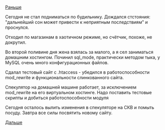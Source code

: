 [Раньше](2017.09.09.md)

Сегодня не стал подниматься по будильнику. Дождался стстояния: "дальнейший сон может привести к неприятным последствиям" и проснулся.

Отходил по магазинам в хаотичном режиме, но счётчик, похоже, не докрутил.

Во второй поливине дня жена взялась за малого, а я сел заниматься домашним хостингом.
Починил sql_mode, практически методом тыка, у MySQL очень много конфигурационных файлов.

Сдалал тестовый сайт с .htaccess - убедился в работоспособности mod_rewrite и функциональности слинкованного сайта.

Спекулятор на домашней машине работает, за исключением mod_rewrite на его виртуальном хостинге.
Надо поставить тестовые скрипты и добиться работоспособности модуля

Сегодня осталось вылить изменения в спекуляторе на СКВ и помыть посуду.
Завтра все силы посвятить новому сайту.

[Дальше](2017.09.11.md)